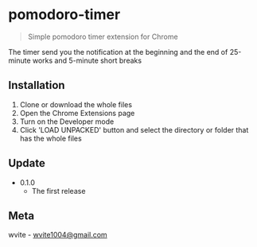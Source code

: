 # pomodoro-timer
> Simple pomodoro timer extension for Chrome

The timer send you the notification at the beginning and the end of 25-minute works and 5-minute short breaks 

## Installation

1. Clone or download the whole files 
1. Open the Chrome Extensions page
1. Turn on the Developer mode
1. Click 'LOAD UNPACKED' button and select the directory or folder that has the whole files

## Update
* 0.1.0
    * The first release

## Meta
wvite - wvite1004@gmail.com

